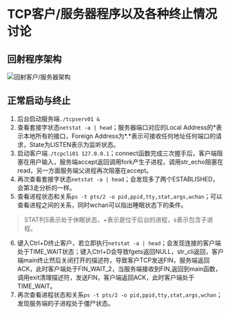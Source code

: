 # TCP客户/服务器程序以及各种终止情况讨论
## 回射程序架构
![回射客户/服务器架构]()
## 正常启动与终止
1. 后台启动服务端```./tcpserv01 &```
2. 查看套接字状态```netstat -a | head```；服务器端口对应的Local Address的*表示本地所有的接口，Foreign Address为\*.\*表示可接收任何地址任何端口的请求，State为LISTEN表示为监听状态。
3. 启动客户端```./tcpcli01 127.0.0.1```；connect函数完成三次握手后，客户端阻塞在用户输入，服务端accept返回调用fork产生子进程，调用str_echo阻塞在read，另一方面服务端父进程再次阻塞在accept。
4. 再次查看套接字状态```netstat -a | head```；会发现多了两个ESTABLISHED，会第3走分析的一样。
5. 查看进程状态和关系```ps -t pts/2 -o pid,ppid,tty,stat,args,wchan```；可以查看进程之间的关系，同时wchan可以指出睡眠状态下的条件。
>STAT列S表示处于休眠状态，+表示是位于后台的进程，s表示包含子进程。
6. 键入Ctrl+D终止客户，若立即执行```netstat -a | head```；会发现连接的客户端处于TIME_WAIT状态；键入Ctrl+D会导致fgets返回NULL，str_cli返回，客户端main终止然后关闭打开的描述符，导致客户TCP发送FIN，服务端返回ACK，此时客户端处于FIN_WAIT_2，当服务端接收到FIN,返回到main函数，调用exit清理描述符，发送FIN，客户端返回ACK，此时客户端处于TIME_WAIT。
7. 再次查看进程状态和关系```ps -t pts/2 -o pid,ppid,tty,stat,args,wchan```；发现服务端的子进程处于僵尸状态。
